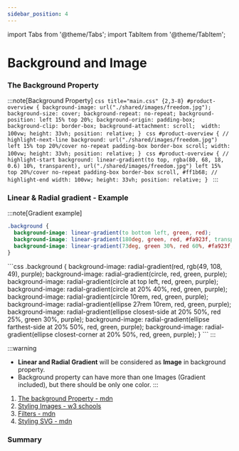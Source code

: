```yaml
---
sidebar_position: 4
---
```


import Tabs from '@theme/Tabs';
import TabItem from '@theme/TabItem';

# Background and Image

### The Background Property


:::note[Background Property]
<Tabs>
  <TabItem value="background" label="Background">
    ```css title="main.css" {2,3-8}
    #product-overview {
      background-image: url("./shared/images/freedom.jpg");
      background-size: cover;
      background-repeat: no-repeat;
      background-position: left 15% top 20%;
      background-origin: padding-box;
      background-clip: border-box;
      background-attachment: scroll; 
      width: 100vw;
      height: 33vh;
      position: relative;
    }
    ```
  </TabItem>
  <TabItem value="background-short" label="Background Shorthand">
    ```css
    #product-overview {
      // highlight-next-line
      background: url("./shared/images/freedom.jpg") left 15% top 20%/cover no-repeat padding-box border-box scroll;
      width: 100vw;
      height: 33vh;
      position: relative;
    }
    ```
  </TabItem>
  <TabItem value="background-backup" label="Background with Backup color">
    ```css
    #product-overview {
      // highlight-start
      background: linear-gradient(to top, rgba(80, 68, 18, 0.6) 10%, transparent), url("./shared/images/freedom.jpg") left 15% top 20%/cover no-repeat padding-box border-box scroll, #ff1b68;
      // highlight-end
      width: 100vw;
      height: 33vh;
      position: relative;
    }
    ```
  </TabItem>
</Tabs>
:::

### Linear & Radial gradient - Example
:::note[Gradient example]
<Tabs>
  <TabItem value="linear" label="Linear Gradient">
  ```css
  .background {
    background-image: linear-gradient(to bottom left, green, red);
    background-image: linear-gradient(180deg, green, red, #fa923f, transparent);
    background-image: linear-gradient(73deg, green 30%, red 60%, #fa923f, transparent); 
  }
  ```
  </TabItem>
  <TabItem value="radial" label="Radial Gradient">
  ```css
  .background {
    background-image: radial-gradient(red, rgb(49, 108, 49), purple);
    background-image: radial-gradient(circle, red, green, purple);
    background-image: radial-gradient(circle at top left, red, green, purple);
    background-image: radial-gradient(circle at 20% 40%, red, green, purple);
    background-image: radial-gradient(circle 10rem, red, green, purple);
    background-image: radial-gradient(ellipse 27rem 10rem, red, green, purple);
    background-image: radial-gradient(ellipse closest-side at 20% 50%, red 25%, green 30%, purple);
    background-image: radial-gradient(ellipse farthest-side at 20% 50%, red, green, purple);
    background-image: radial-gradient(ellipse closest-corner at 20% 50%, red, green, purple); 
  }
  ```
  </TabItem>
</Tabs>
:::

:::warning
* **Linear and Radial Gradient** will be considered as **Image** in background property. 
* Background property can have more than one Images (Gradient included), but there should be only one color.
:::

1. [The background Property - mdn](https://developer.mozilla.org/en-US/docs/Web/CSS/background)
2. [Styling Images - w3 schools](https://www.w3schools.com/css/css3_images.asp)
3. [Filters - mdn](https://developer.mozilla.org/en-US/docs/Web/CSS/filter)
4. [Styling SVG - mdn](https://developer.mozilla.org/en-US/docs/Web/SVG/Tutorial/SVG_and_CSS)

### Summary 